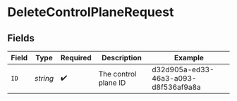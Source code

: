 # DeleteControlPlaneRequest


## Fields

| Field                                | Type                                 | Required                             | Description                          | Example                              |
| ------------------------------------ | ------------------------------------ | ------------------------------------ | ------------------------------------ | ------------------------------------ |
| `ID`                                 | *string*                             | :heavy_check_mark:                   | The control plane ID                 | d32d905a-ed33-46a3-a093-d8f536af9a8a |